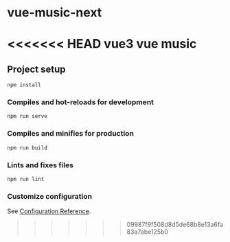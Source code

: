 # vue-music-next
<<<<<<< HEAD
vue3 vue music
=======

## Project setup
```
npm install
```

### Compiles and hot-reloads for development
```
npm run serve
```

### Compiles and minifies for production
```
npm run build
```

### Lints and fixes files
```
npm run lint
```

### Customize configuration
See [Configuration Reference](https://cli.vuejs.org/config/).
>>>>>>> 09987f9f508d8d5de68b8e13a6fa83a7abe125b0
